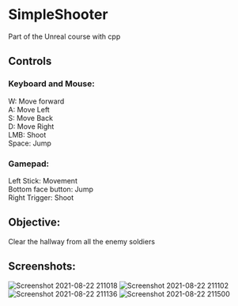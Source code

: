 # SimpleShooter
Part of the Unreal course with cpp

## Controls 

### Keyboard and Mouse:
W: Move forward<br>
A: Move Left<br>
S: Move Back<br>
D: Move Right<br>
LMB: Shoot<br>
Space: Jump<br>

### Gamepad:
Left Stick: Movement<br>
Bottom face button: Jump<br>
Right Trigger: Shoot<br>

## Objective:
Clear the hallway from all the enemy soldiers

## Screenshots:
![Screenshot 2021-08-22 211018](https://user-images.githubusercontent.com/81677957/130361329-2c423f06-63f9-428c-92f3-603ed7db74d7.png)
![Screenshot 2021-08-22 211102](https://user-images.githubusercontent.com/81677957/130361334-94544ee9-743d-469f-a416-29adc756ba27.png)
![Screenshot 2021-08-22 211136](https://user-images.githubusercontent.com/81677957/130361340-21e70f5d-c8f1-45ae-b035-71ffc303fd77.png)
![Screenshot 2021-08-22 211500](https://user-images.githubusercontent.com/81677957/130361371-6cba60c4-8c38-4d3b-933d-02fc1bd0da8b.png)



